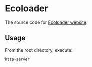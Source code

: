 # Ecoloader

The source code for [Ecoloader website](https://ecoloader.com/).

## Usage

From the root directory, execute:

```
http-server
```
